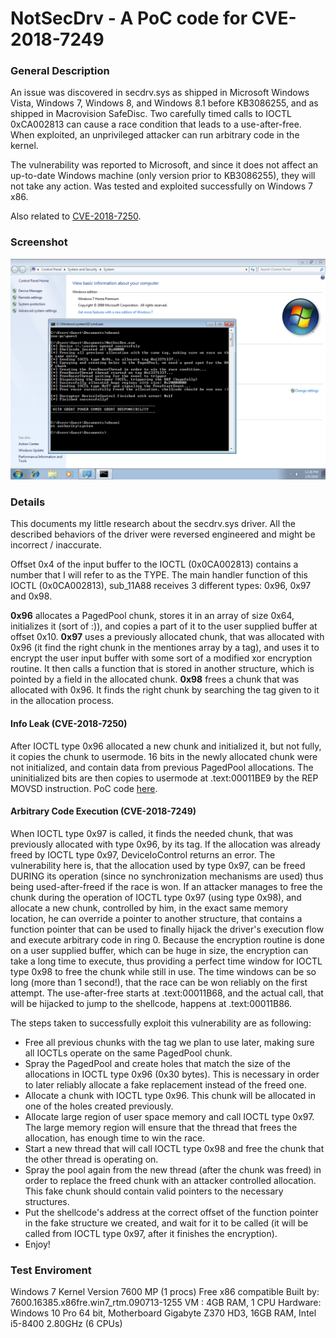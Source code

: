# NotSecDrv - A PoC code for CVE-2018-7249
### General Description
An issue was discovered in secdrv.sys as shipped in Microsoft Windows Vista, Windows 7, Windows 8, and Windows 8.1 before KB3086255, and as shipped in Macrovision SafeDisc. Two carefully timed calls to IOCTL 0xCA002813 can cause a race condition that leads to a use-after-free. When exploited, an unprivileged attacker can run arbitrary code in the kernel.

The vulnerability was reported to Microsoft, and since it does not affect an up-to-date Windows machine (only version prior to KB3086255), they will not take any action. Was tested and exploited successfully on Windows 7 x86.

Also related to [CVE-2018-7250](https://github.com/Elvin9/SecDrvPoolLeak).

### Screenshot
![Alt text](https://github.com/Elvin9/NotSecDrv/raw/master/VirtualBox_Testing_NotSecDrv.png)

### Details

This documents my little research about the secdrv.sys driver. All the described behaviors of the driver were reversed engineered and might be incorrect / inaccurate.

Offset 0x4 of the input buffer to the IOCTL (0x0CA002813) contains a number that I will refer to as the TYPE. 
The main handler function of this IOCTL (0x0CA002813), sub_11A88 receives 3 different types: 0x96, 0x97 and 0x98.

**0x96** allocates a PagedPool chunk, stores it in an array of size 0x64, initializes it (sort of :)), and copies a part of it to the user supplied buffer at offset 0x10.
**0x97** uses a previously allocated chunk, that was allocated with 0x96 (it find the right chunk in the mentiones array by a tag),
and uses it to encrypt the user input buffer with some sort of a modified xor encryption routine. It then calls a function that is stored in another structure, which is pointed by a field in the allocated chunk.
**0x98** frees a chunk that was allocated with 0x96. It finds the right chunk by searching the tag given to it in the allocation process.

#### Info Leak (CVE-2018-7250)
After IOCTL type 0x96 allocated a new chunk and initialized it, but not fully, it copies the chunk to usermode. 16 bits in the newly allocated chunk were not initialized, and contain data from previous PagedPool allocations. The uninitialized bits are then copies to usermode at .text:00011BE9 by the REP MOVSD instruction. PoC code [here](https://github.com/Elvin9/SecDrvPoolLeak).

#### Arbitrary Code Execution (CVE-2018-7249)
When IOCTL type 0x97 is called, it finds the needed chunk, that was previously allocated with type 0x96, by its tag. If the allocation was already freed by IOCTL type 0x97, DeviceIoControl returns an error. The vulnerability here is, that the allocation used by type 0x97, can be freed DURING its operation (since no synchronization mechanisms are used) thus being used-after-freed if the race is won.
If an attacker manages to free the chunk during the operation of IOCTL type 0x97 (using type 0x98), and allocate a new chunk, controlled by him, in the exact same memory location,	he can override a pointer to another structure, that contains a function pointer that can be used to finally hijack the driver's execution flow and execute arbitrary code in ring 0.
Because the encryption routine is done on a user supplied buffer, which can be huge in size, the encryption can take a long time to execute, thus providing a perfect time window	for IOCTL type 0x98 to free the chunk while still in use. The time windows can be so long (more than 1 second!), that the race can be won reliably on the first attempt. The use-after-free starts at .text:00011B68, and the actual call, that will be hijacked to jump to the shellcode, happens at .text:00011B86.
	
The steps taken to successfully exploit this vulnerability are as following:
* Free all previous chunks with the tag we plan to use later, making sure all IOCTLs operate on the same PagedPool chunk.
* Spray the PagedPool and create holes that match the size of the allocations in IOCTL type 0x96 (0x30 bytes). This is necessary in order to later reliably allocate a fake replacement
			instead of the freed one.
* Allocate a chunk with IOCTL type 0x96. This chunk will be allocated in one of the holes created previously.
* Allocate large region of user space memory and call IOCTL type 0x97. The large memory region will ensure that the thread that frees the allocation, has enough time to win the race.
* Start a new thread that will call IOCTL type 0x98 and free the chunk that the other thread is operating on.
* Spray the pool again from the new thread (after the chunk was freed) in order to replace the freed chunk with an attacker controlled allocation. This fake chunk should contain valid pointers to the necessary structures.
* Put the shellcode's address at the correct offset of the function pointer in the fake structure we created, and wait for it to be called (it will be called from IOCTL type 0x97, after it finishes the encryption).
* Enjoy! 
  
  
### Test Enviroment
Windows 7 Kernel Version 7600 MP (1 procs) Free x86 compatible Built by: 7600.16385.x86fre.win7_rtm.090713-1255
VM : 4GB RAM, 1 CPU
Hardware: Windows 10 Pro 64 bit, Motherboard Gigabyte Z370 HD3, 16GB RAM, Intel i5-8400 2.80GHz (6 CPUs)

